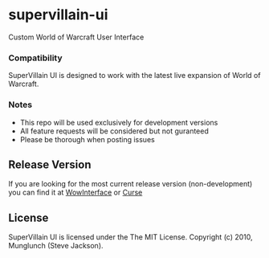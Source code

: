 # supervillain-ui

Custom World of Warcraft User Interface

### Compatibility

SuperVillain UI is designed to work with the latest live expansion of World of Warcraft.

### Notes

* This repo will be used exclusively for development versions
* All feature requests will be considered but not guranteed
* Please be thorough when posting issues

## Release Version

If you are looking for the most current release version (non-development) you can find it at [WowInterface](http://www.wowinterface.com/downloads/info23519-SuperVillainUI.html#info) or [Curse](http://www.curse.com/addons/wow/supervillain-ui)

## License

SuperVillain UI is licensed under the The MIT License.
Copyright (c) 2010, Munglunch (Steve Jackson). 
